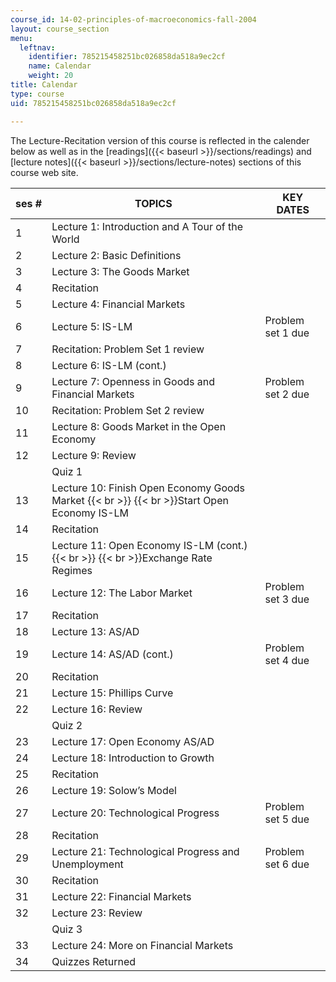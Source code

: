 ```yaml
---
course_id: 14-02-principles-of-macroeconomics-fall-2004
layout: course_section
menu:
  leftnav:
    identifier: 785215458251bc026858da518a9ec2cf
    name: Calendar
    weight: 20
title: Calendar
type: course
uid: 785215458251bc026858da518a9ec2cf

---
```


The Lecture-Recitation version of this course is reflected in the calender below as well as in the [readings]({{< baseurl >}}/sections/readings) and [lecture notes]({{< baseurl >}}/sections/lecture-notes) sections of this course web site.

| ses # | TOPICS | KEY DATES |
| --- | --- | --- |
| 1 | Lecture 1: Introduction and A Tour of the World |  |
| 2 | Lecture 2: Basic Definitions |  |
| 3 | Lecture 3: The Goods Market |  |
| 4 | Recitation |  |
| 5 | Lecture 4: Financial Markets |  |
| 6 | Lecture 5: IS-LM | Problem set 1 due |
| 7 | Recitation: Problem Set 1 review |  |
| 8 | Lecture 6: IS-LM (cont.) |  |
| 9 | Lecture 7: Openness in Goods and Financial Markets | Problem set 2 due |
| 10 | Recitation: Problem Set 2 review |  |
| 11 | Lecture 8: Goods Market in the Open Economy |  |
| 12 | Lecture 9: Review |  |
|  | Quiz 1 |  |
| 13 | Lecture 10: Finish Open Economy Goods Market  {{< br >}}  {{< br >}}Start Open Economy IS-LM |  |
| 14 | Recitation |  |
| 15 | Lecture 11: Open Economy IS-LM (cont.)  {{< br >}}  {{< br >}}Exchange Rate Regimes |  |
| 16 | Lecture 12: The Labor Market | Problem set 3 due |
| 17 | Recitation |  |
| 18 | Lecture 13: AS/AD |  |
| 19 | Lecture 14: AS/AD (cont.) | Problem set 4 due |
| 20 | Recitation |  |
| 21 | Lecture 15: Phillips Curve |  |
| 22 | Lecture 16: Review |  |
|  | Quiz 2 |  |
| 23 | Lecture 17: Open Economy AS/AD |  |
| 24 | Lecture 18: Introduction to Growth |  |
| 25 | Recitation |  |
| 26 | Lecture 19: Solow’s Model |  |
| 27 | Lecture 20: Technological Progress | Problem set 5 due |
| 28 | Recitation |  |
| 29 | Lecture 21: Technological Progress and Unemployment | Problem set 6 due |
| 30 | Recitation |  |
| 31 | Lecture 22: Financial Markets |  |
| 32 | Lecture 23: Review |  |
|  | Quiz 3 |  |
| 33 | Lecture 24: More on Financial Markets |  |
| 34 | Quizzes Returned |